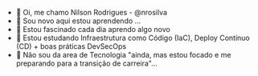 - 👋 Oi, me chamo Nilson Rodrigues -  @nrosilva
- 👀 Sou novo aqui estou aprendendo ...
- 🌱 Estou fascinado cada dia aprendo algo novo
- 👀 Estou estudando Infraestrutura como Código (IaC), Deploy Contínuo (CD) + boas práticas DevSecOps
- 👀 Não sou da area de Tecnologia "ainda, mas estou focado e me preparando para a transição de carreira"...

<!---
nrosilva/nrosilva is a ✨ special ✨ repository because its `README.md` (this file) appears on your GitHub profile.
You can click the Preview link to take a look at your changes.
--->
